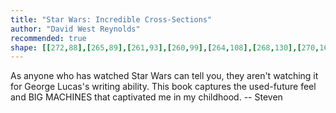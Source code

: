 ```yaml
---
title: "Star Wars: Incredible Cross-Sections"
author: "David West Reynolds"
recommended: true
shape: [[272,88],[265,89],[261,93],[260,99],[264,108],[268,130],[270,165],[269,194],[272,213],[272,234],[275,254],[275,285],[279,320],[280,375],[283,412],[282,421],[286,448],[288,501],[291,523],[293,571],[296,581],[296,613],[298,625],[300,683],[304,727],[306,783],[312,872],[316,990],[324,1105],[327,1198],[331,1254],[334,1359],[338,1397],[337,1411],[340,1416],[337,1435],[340,1498],[340,1538],[342,1548],[344,1594],[347,1605],[346,1613],[348,1620],[348,1652],[351,1677],[351,1697],[353,1703],[355,1745],[358,1753],[366,1758],[393,1756],[400,1753],[406,1746],[409,1734],[409,1681],[407,1660],[406,1607],[407,1500],[404,1390],[398,1313],[397,1240],[394,1204],[391,1084],[384,979],[382,881],[377,794],[376,746],[374,738],[374,712],[372,703],[368,637],[366,539],[362,495],[362,466],[360,450],[359,413],[357,406],[357,375],[355,367],[356,356],[354,333],[353,243],[352,215],[350,210],[352,207],[363,200],[363,191],[366,187],[385,186],[386,177],[379,170],[381,164],[393,148],[402,148],[404,146],[404,140],[401,131],[397,127],[384,121],[377,114],[371,112],[355,96],[343,91],[329,92],[313,88]]
---
```


As anyone who has watched Star Wars can tell you, they aren't watching it for George Lucas's writing ability. This book captures the used-future feel and BIG MACHINES that captivated me in my childhood. -- Steven
